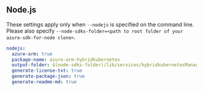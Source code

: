 
## Node.js

These settings apply only when `--nodejs` is specified on the command line.
Please also specify `--node-sdks-folder=<path to root folder of your azure-sdk-for-node clone>`.

``` yaml $(nodejs)
nodejs:
  azure-arm: true
  package-name: azure-arm-hybridkubernetes
  output-folder: $(node-sdks-folder)/lib/services/hybridkubernetesManagement
  generate-license-txt: true
  generate-package-json: true
  generate-readme-md: true
```